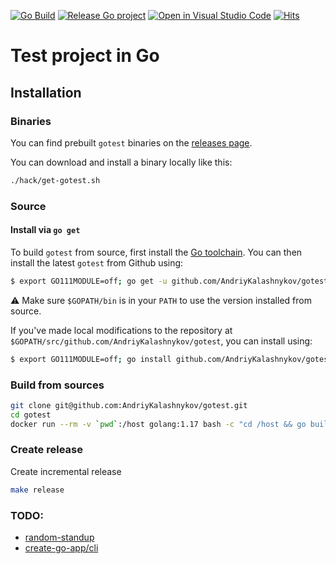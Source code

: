 [![Go Build](https://github.com/AndriyKalashnykov/gotest/actions/workflows/go.yml/badge.svg)](https://github.com/AndriyKalashnykov/gotest/actions/workflows/go.yml)
[![Release Go project](https://github.com/AndriyKalashnykov/gotest/actions/workflows/release.yml/badge.svg)](https://github.com/AndriyKalashnykov/gotest/actions/workflows/release.yml)
[![Open in Visual Studio Code](https://img.shields.io/static/v1?logo=visualstudiocode&label=&message=Open%20in%20Visual%20Studio%20Code&labelColor=2c2c32&color=007acc&logoColor=007acc)](https://open.vscode.dev/AndriyKalashnykov/gotest)
[![Hits](https://hits.seeyoufarm.com/api/count/incr/badge.svg?url=https%3A%2F%2Fgithub.com%2FAndriyKalashnykov%2Fgotest&count_bg=%2333CD56&title_bg=%23555555&icon=&icon_color=%23E7E7E7&title=hits&edge_flat=false)](https://hits.seeyoufarm.com)
# Test project in Go

## Installation

### Binaries
You can find prebuilt `gotest` binaries on the [releases page](https://github.com/AndriyKalashnykov/gotest/releases).

You can download and install a binary locally like this:

```bash
./hack/get-gotest.sh
```

### Source

#### Install via `go get`

To build `gotest` from source, first install the [Go
toolchain](https://golang.org/dl/). You can then install the latest `gotest` from
Github using:

```bash
$ export GO111MODULE=off; go get -u github.com/AndriyKalashnykov/gotest
```

⚠️ Make sure `$GOPATH/bin` is in your `PATH` to use the version installed from
source.

If you've made local modifications to the repository at
`$GOPATH/src/github.com/AndriyKalashnykov/gotest`, you can install using:

```bash
$ export GO111MODULE=off; go install github.com/AndriyKalashnykov/gotest
```

### Build from sources

```bash
git clone git@github.com:AndriyKalashnykov/gotest.git
cd gotest
docker run --rm -v `pwd`:/host golang:1.17 bash -c "cd /host && go build ."
```

### Create release

Create incremental release

```bash
make release
```

### TODO:

* [random-standup](https://github.com/jidicula/random-standup/tree/main/.github/workflows)
* [create-go-app/cli](https://github.com/create-go-app/cli)
